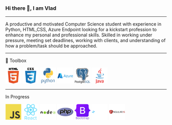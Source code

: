### Hi there 👋, I am Vlad

---

A productive and motivated Computer Science student with experience in Python, HTML,CSS, Azure Endpoint looking for a kickstart profession to enhance my personal and professional skills. Skilled in working under pressure, meeting set deadlines, working with clients, and understanding of how a problem/task should be approached.

---

🧰 Toolbox

<img src="https://github.com/devicons/devicon/blob/master/icons/html5/html5-original-wordmark.svg" alt="HTML" width="50" height="50" /> <img src="https://github.com/devicons/devicon/blob/master/icons/css3/css3-original-wordmark.svg" alt="CSS" width="50" height="50" /> <img
src="https://github.com/devicons/devicon/blob/master/icons/python/python-original-wordmark.svg" alt="Python" height="50" width="50"/> <img
src="https://github.com/devicons/devicon/blob/master/icons/azure/azure-original-wordmark.svg" alt="Azure" heigh="50" width="50"/> <img
src="https://github.com/devicons/devicon/blob/master/icons/postgresql/postgresql-original-wordmark.svg" alt="Postgresql" width="50" height="50"/> <img
src="https://github.com/devicons/devicon/blob/master/icons/java/java-original-wordmark.svg" alt="Java" width="50" height="50"/>

---
In Progress

<img src="https://github.com/devicons/devicon/blob/master/icons/javascript/javascript-original.svg" alt="JavaScript" height="50" width="50"> <img
src="https://github.com/devicons/devicon/blob/master/icons/react/react-original-wordmark.svg" alt="React" height="50" width="50"/> <img
src="https://github.com/devicons/devicon/blob/master/icons/nodejs/nodejs-original-wordmark.svg" alt="Node" height="50" width="50"/> <img
src="https://github.com/devicons/devicon/blob/master/icons/php/php-original.svg" alt="PHP" height="50" width="50"/> <img
src="https://github.com/devicons/devicon/blob/master/icons/bootstrap/bootstrap-original-wordmark.svg" alt="Bootstrap" height="50" width="50"/> <img
src="https://github.com/devicons/devicon/blob/master/icons/tailwindcss/tailwindcss-original-wordmark.svg" alt="Tailwind" height="50" width="50"/> <img
src="https://github.com/devicons/devicon/blob/master/icons/angularjs/angularjs-original-wordmark.svg" alt="AngularJS" height="50" width="50"/>


<!--
**VBlazhenko/VBlazhenko** is a ✨ _special_ ✨ repository because its `README.md` (this file) appears on your GitHub profile.

Here are some ideas to get you started:

- 🔭 I’m currently working on ...
- 🌱 I’m currently learning ...
- 👯 I’m looking to collaborate on ...
- 🤔 I’m looking for help with ...
- 💬 Ask me about ...
- 📫 How to reach me: ...
- 😄 Pronouns: ...
- ⚡ Fun fact: ...
-->

